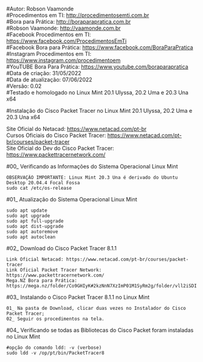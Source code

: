 #Autor: Robson Vaamonde<br>
#Procedimentos em TI: http://procedimentosemti.com.br<br>
#Bora para Prática: http://boraparapratica.com.br<br>
#Robson Vaamonde: http://vaamonde.com.br<br>
#Facebook Procedimentos em TI: https://www.facebook.com/ProcedimentosEmTi<br>
#Facebook Bora para Prática: https://www.facebook.com/BoraParaPratica<br>
#Instagram Procedimentos em TI: https://www.instagram.com/procedimentoem<br>
#YouTUBE Bora Para Prática: https://www.youtube.com/boraparapratica<br>
#Data de criação: 31/05/2022<br>
#Data de atualização: 07/06/2022<br>
#Versão: 0.02<br>
#Testado e homologado no Linux Mint 20.1 Ulyssa, 20.2 Uma e 20.3 Una x64

#Instalação do Cisco Packet Tracer no Linux Mint 20.1 Ulyssa, 20.2 Uma e 20.3 Una x64

Site Oficial do Netacad: https://www.netacad.com/pt-br<br>
Cursos Oficiais do Cisco Packet Tracer: https://www.netacad.com/pt-br/courses/packet-tracer<br>
Site Oficial do Dev do Cisco Packet Tracer: https://www.packettracernetwork.com/

#00_ Verificando as Informações do Sistema Operacional Linux Mint<br>

	OBSERVAÇÃO IMPORTANTE: Linux Mint 20.3 Una é derivado do Ubuntu Desktop 20.04.4 Focal Fossa
	sudo cat /etc/os-release

#01_ Atualização do Sistema Operacional Linux Mint<br>

	sudo apt update
	sudo apt upgrade
	sudo apt full-upgrade
	sudo apt dist-upgrade
	sudo apt autoremove
	sudo apt autoclean

#02_ Download do Cisco Packet Tracer 8.1.1<br>

	Link Oficial Netacad: https://www.netacad.com/pt-br/courses/packet-tracer
	Link Oficial Packet Tracer Network: https://www.packettracernetwork.com/
	Mega.NZ Bora para Prática: https://mega.nz/folder/Co9GHIyK#2kzNnN7XzImP01M1SyRm2g/folder/vll2iSDI

#03_ Instalando o Cisco Packet Tracer 8.1.1 no Linux Mint<br>

	01_ Na pasta de Download, clicar duas vezes no Instalador do Cisco Packet Tracer;
	02_ Seguir os procedimentos na tela.

#04_ Verificando se todas as Bibliotecas do Cisco Packet foram instaladas no Linux Mint<br>

	#opção do comando ldd: -v (verbose)
	sudo ldd -v /op/pt/bin/PacketTracer8